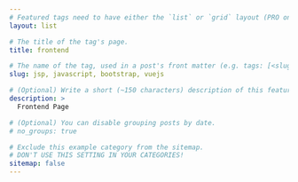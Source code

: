 ```yaml
---
# Featured tags need to have either the `list` or `grid` layout (PRO only).
layout: list

# The title of the tag's page.
title: frontend

# The name of the tag, used in a post's front matter (e.g. tags: [<slug>]).
slug: jsp, javascript, bootstrap, vuejs

# (Optional) Write a short (~150 characters) description of this featured tag.
description: >
  Frontend Page

# (Optional) You can disable grouping posts by date.
# no_groups: true

# Exclude this example category from the sitemap.
# DON'T USE THIS SETTING IN YOUR CATEGORIES!
sitemap: false
---
```


